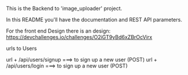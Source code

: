 This is the Backend to 'image_uploader' project.

In this README you'll have the documentation and REST API parameters.

For the front end Design there is an design:
https://devchallenges.io/challenges/O2iGT9yBd6xZBrOcVirx

urls to Users 

url + /api/users/signup ===> to sign up a new user (POST)
url + /api/users/login ===> to sign up a new user (POST)
